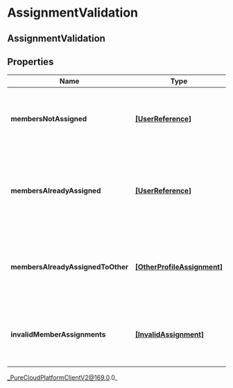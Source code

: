 # AssignmentValidation

## AssignmentValidation

## Properties

|Name | Type | Description | Notes|
|------------ | ------------- | ------------- | -------------|
| **membersNotAssigned** | [**[UserReference]**]([UserReference]) | The list of users that are not assigned to any custom performance profile | [optional] |
| **membersAlreadyAssigned** | [**[UserReference]**]([UserReference]) | The list of users that are already assigned to the requesting custom performance profile | [optional] |
| **membersAlreadyAssignedToOther** | [**[OtherProfileAssignment]**]([OtherProfileAssignment]) | The list of users that are already assigned to other custom performance profiles | [optional] |
| **invalidMemberAssignments** | [**[InvalidAssignment]**]([InvalidAssignment]) | The list of user id that are invalid for the gamfication service to handle | [optional] |



_PureCloudPlatformClientV2@169.0.0_
